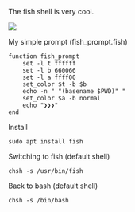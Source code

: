 The fish shell is very cool.

<img src="https://skandyns.github.io/img/fish-shell.png"/>

My simple prompt (fish_prompt.fish)
```
function fish_prompt
    set -l t ffffff
    set -l b 660066
    set -l a ffff00
    set_color $t -b $b
    echo -n " "(basename $PWD)" "
    set_color $a -b normal
    echo "❯❯❯"
end
```
Install
```
sudo apt install fish
```
Switching to fish (default shell)
```
chsh -s /usr/bin/fish
```
Back to bash (default shell)
```
chsh -s /bin/bash
```

